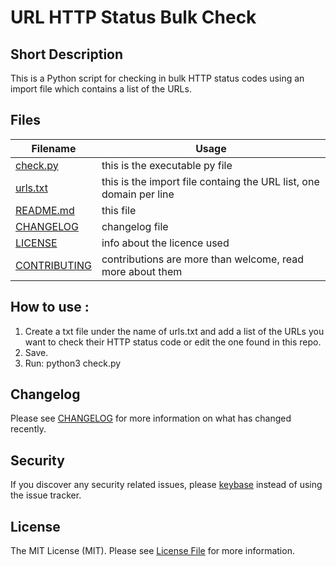 # URL HTTP Status Bulk Check
## Short Description

This is a Python script for checking in bulk HTTP status codes using an import file which contains a list of the URLs.

## Files

| Filename | Usage |
|--|--|
|[check.py](check.py)|this is the executable py file|
|[urls.txt](urls.txt)|this is the import file containg the URL list, one domain per line|
|[README.md](README.md)|this file|
|[CHANGELOG](CHANGELOG.md)|changelog file|
|[LICENSE](LICENSE)|info about the licence used|
|[CONTRIBUTING](CONTRIBUTING.md)|contributions are more than welcome, read more about them|

## How to use :

1. Create a txt file under the name of urls.txt and add a list of the URLs you want to check their HTTP status code or edit the one found in this repo.
2. Save.
3. Run: python3 check.py

## Changelog

Please see [CHANGELOG](CHANGELOG.md) for more information on what has changed recently.

## Security

If you discover any security related issues, please [keybase](https://keybase.io/didgit) instead of using the issue tracker.

## License

The MIT License (MIT). Please see [License File](LICENSE) for more information.
